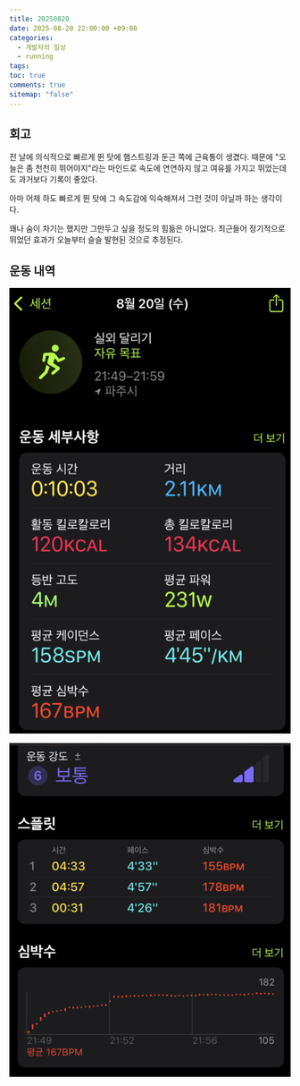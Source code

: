 ```yaml
---
title: 20250820
date: 2025-08-20 22:00:00 +09:00
categories:
  - 개발자의 일상
  - running
tags:
toc: true
comments: true
sitemap: "false"
---
```



  
## 회고
전 날에 의식적으로 빠르게 뛴 탓에 햄스트링과 둔근 쪽에 근육통이 생겼다. 때문에 "오늘은 좀 천천히 뛰어야지"라는 마인드로 속도에 연연하지 않고 여유를 가지고 뛰었는데도 과거보다 기록이 좋았다.

아마 어제 하도 빠르게 뛴 탓에 그 속도감에 익숙해져서 그런 것이 아닐까 하는 생각이다.

꽤나 숨이 차기는 했지만 그만두고 싶을 정도의 힘듦은 아니었다. 최근들어 정기적으로 뛰었던 효과가 오늘부터 슬슬 발현된 것으로 추정된다.

  
## 운동 내역
![](assets/img/posts/2025-08-20-20250820.png)

![](assets/img/posts/2025-08-20-20250820-1.png)